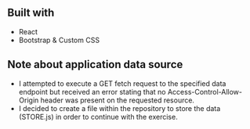 ## Built with
- React
- Bootstrap & Custom CSS

## Note about application data source
- I attempted to execute a GET fetch request to the specified data endpoint but received an error stating that no Access-Control-Allow-Origin header was present on the requested resource.
- I decided to create a file within the repository to store the data (STORE.js) in order to continue with the exercise.